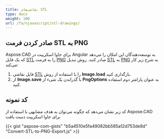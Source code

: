 ```yaml
---
title: نقاشی‌های STL
type: docs
weight: 100
url: /fa/njavascript/stl-drawings/
---
```


## **صادر کردن فرمت STL به PNG**

Aspose.CAD برای جاوا اسکریپت در Angular به توسعه‌دهندگان این امکان را می‌دهد که یک فایل [STL](https://docs.fileformat.com/cad/stl/) را به فرمت [PNG](https://docs.fileformat.com/image/png/) صادر کنند.
روش تبدیل [STL](https://docs.fileformat.com/cad/stl/) به [PNG](https://docs.fileformat.com/image/png/) به شرح زیر کار می‌کند:

1. فایل نقاشی [STL](https://docs.fileformat.com/cad/stl/) را با استفاده از روش **Image.load** بارگذاری کنید.
1. از **Image.save** با گذراندن یک شیء از **PngOptions** به عنوان پارامتر دوم استفاده کنید.

## کد نمونه

کد زیر نشان می‌دهد که چگونه می‌توان به هدف مشابهی با استفاده از Aspose.CAD برای جاوا اسکریپت دست یافت

{{< gist "aspose-com-gists" "b5a4510e5fa49082bb585a12d753de8d" "Convert-STL-to-PNG-Export.js" >}}
